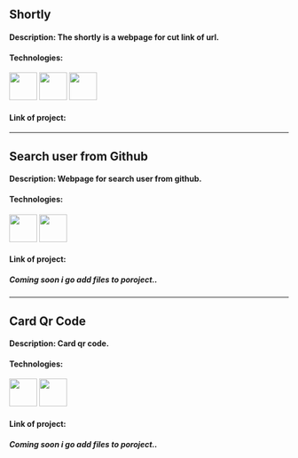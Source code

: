 ## Shortly

#### Description: The shortly is a webpage for cut link of url.

#### Technologies:
<div style="display: inline-block">
  <img src="https://cdn.jsdelivr.net/gh/devicons/devicon/icons/html5/html5-original.svg" width="50" />
  <img src="https://cdn.jsdelivr.net/gh/devicons/devicon/icons/css3/css3-original.svg" width="50" />
  <img src="https://cdn.jsdelivr.net/gh/devicons/devicon/icons/jquery/jquery-original.svg" width="50" />
</div>

#### Link of project:

<hr>

## Search user from Github

#### Description: Webpage for search user from github.

#### Technologies:
<div style="display: inline-block">
  <img src="https://cdn.jsdelivr.net/gh/devicons/devicon/icons/react/react-original.svg" width="50" />
  <img src="https://cdn.jsdelivr.net/gh/devicons/devicon/icons/sass/sass-original.svg" width="50" />
</div>

#### Link of project:

##### Coming soon i go add files to poroject..

<hr>

## Card Qr Code

#### Description: Card qr code.

#### Technologies:
<div style="display: inline-block">
  <img src="https://cdn.jsdelivr.net/gh/devicons/devicon/icons/html5/html5-original.svg" width="50" />
  <img src="https://cdn.jsdelivr.net/gh/devicons/devicon/icons/css3/css3-original.svg" width="50" />
</div>

#### Link of project:

##### Coming soon i go add files to poroject..
